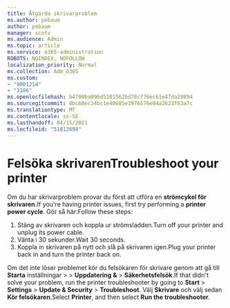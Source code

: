 ```yaml
---
title: Åtgärda skrivarproblem
ms.author: pebaum
author: pebaum
manager: scotv
ms.audience: Admin
ms.topic: article
ms.service: o365-administration
ROBOTS: NOINDEX, NOFOLLOW
localization_priority: Normal
ms.collection: Adm_O365
ms.custom:
- "9001214"
- "3186"
ms.openlocfilehash: b4700ba896d5101562bd78cf76ec61e47da29894
ms.sourcegitcommit: 8bc60ec34bc1e40685e3976576e04a2623f63a7c
ms.translationtype: MT
ms.contentlocale: sv-SE
ms.lasthandoff: 04/15/2021
ms.locfileid: "51812698"
---
```

# <a name="troubleshoot-your-printer"></a><span data-ttu-id="75fa5-102">Felsöka skrivaren</span><span class="sxs-lookup"><span data-stu-id="75fa5-102">Troubleshoot your printer</span></span>

<span data-ttu-id="75fa5-103">Om du har skrivarproblem provar du först att utföra en **strömcykel för skrivaren.**</span><span class="sxs-lookup"><span data-stu-id="75fa5-103">If you're having printer issues, first try performing a **printer power cycle**.</span></span> <span data-ttu-id="75fa5-104">Gör så här:</span><span class="sxs-lookup"><span data-stu-id="75fa5-104">Follow these steps:</span></span>

1. <span data-ttu-id="75fa5-105">Stäng av skrivaren och koppla ur strömsladden.</span><span class="sxs-lookup"><span data-stu-id="75fa5-105">Turn off your printer and unplug its power cable.</span></span>
2. <span data-ttu-id="75fa5-106">Vänta i 30 sekunder.</span><span class="sxs-lookup"><span data-stu-id="75fa5-106">Wait 30 seconds.</span></span>
3. <span data-ttu-id="75fa5-107">Koppla in skrivaren på nytt och slå på skrivaren igen.</span><span class="sxs-lookup"><span data-stu-id="75fa5-107">Plug your printer back in and turn the printer back on.</span></span>

<span data-ttu-id="75fa5-108">Om det inte löser problemet kör du felsökaren för skrivare genom att gå till **Starta** inställningar  >    >  **Uppdatering &**  >  **Säkerhetsfelsök**.</span><span class="sxs-lookup"><span data-stu-id="75fa5-108">If that didn't solve your problem, run the printer troubleshooter by going to **Start** > **Settings** > **Update & Security** > **Troubleshoot**.</span></span> <span data-ttu-id="75fa5-109">Välj **Skrivare** och välj sedan **Kör felsökaren**.</span><span class="sxs-lookup"><span data-stu-id="75fa5-109">Select **Printer**, and then select **Run the troubleshooter**.</span></span>